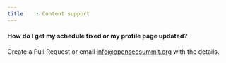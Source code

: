 ```yaml
---
title    : Content support
---
```


#### How do I get my schedule fixed or my profile page updated?

Create a Pull Request or email info@opensecsummit.org with the details.

